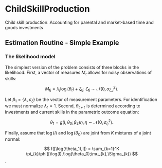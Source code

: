 # ChildSkillProduction
Child skill production: Accounting for parental and market-based time and goods investments

## Estimation Routine - Simple Example

### The likelihood model

The simplest version of the problem consists of three blocks in the likelihood. First, a vector of measures $M_t$ allows for noisy observations of skills:

$$M_{tj} = \lambda_{j}\log(\theta_{t}) + \zeta_{tj},\ \zeta_{tj}\sim\mathcal{N}(0,\sigma^2_{\zeta,j}).$$

Let $\beta_1=\{\lambda,\sigma_{\zeta}\}$ be the vector of measurement parameters. For identification we must normalize $\lambda_{1}=1$. Second, $\theta_{t+1}$ is determined according to investments and current skills in the parametric outcome equation:

$$ \theta_{1} = g(I,\theta_0;\beta_2)\eta, \eta\sim\mathcal{N}(0,\sigma^2_{\eta}).$$

Finally, assume that $\log(I)$ and $\log(\theta_0)$ are joint from $K$ mixtures of a joint normal:

$$ f([\log(\theta_1),I]) = \sum_{k=1}^K \pi_{k}\phi([\log(I),\log(\theta_0);\mu_{k},\Sigma_{k}) $$.
